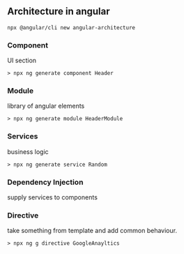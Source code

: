 ## Architecture in angular

```
npx @angular/cli new angular-architecture
```

### Component

UI section

```
> npx ng generate component Header
```

### Module

library of angular elements

```
> npx ng generate module HeaderModule
```

### Services

business logic

```
> npx ng generate service Random
```

### Dependency Injection

supply services to components

### Directive

take something from template and add common behaviour.

```
> npx ng g directive GoogleAnayltics
```


